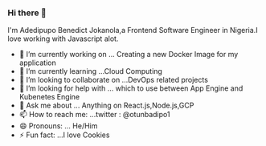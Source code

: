### Hi there 👋
I'm Adedipupo Benedict Jokanola,a Frontend Software Engineer in Nigeria.I love working with Javascript alot.
<!--
**Adedipupo/Adedipupo** is a ✨ _special_ ✨ repository because its `README.md` (this file) appears on your GitHub profile.

Here are some ideas to get you started:
-->
- 🔭 I’m currently working on ... Creating a new Docker Image for my application
- 🌱 I’m currently learning ...Cloud Computing
- 👯 I’m looking to collaborate on ...DevOps related projects
- 🤔 I’m looking for help with ... which to use between App Engine and Kubenetes Engine
- 💬 Ask me about ... Anything on React.js,Node.js,GCP
- 📫 How to reach me: ...twitter : @otunbadipo1
- 😄 Pronouns: ... He/Him
- ⚡ Fun fact: ...I love Cookies

